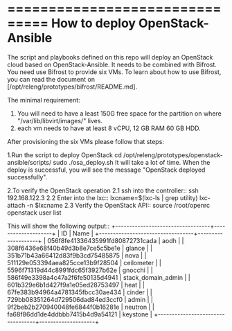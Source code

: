 ===============================
How to deploy OpenStack-Ansible
===============================
The script and playbooks defined on this repo will deploy an OpenStack cloud based on OpenStack-Ansible.
It needs to be combined with Bifrost. You need use Bifrost to provide six VMs. To learn about how to use Bifrost, you can read the document on [/opt/releng/prototypes/bifrost/README.md].

The minimal requirement:
1. You will need to have a least 150G free space for the partition on where "/var/lib/libvirt/images/" lives.
2. each vm needs to have at least 8 vCPU, 12 GB RAM 60 GB HDD.

After provisioning the six VMs please follow that steps:

1.Run the script to deploy OpenStack
  cd /opt/releng/prototypes/openstack-ansible/scripts/
  sudo ./osa_deploy.sh
It will take a lot of time. When the deploy is successful, you will see the message "OpenStack deployed successfully".

2.To verify the OpenStack operation
  2.1 ssh into the controller::
      ssh 192.168.122.3
  2.2 Enter into the lxc::
      lxcname=$(lxc-ls | grep utility)
      lxc-attach -n $lxcname
  2.3 Verify the OpenStack API::
      source /root/openrc
      openstack user list

This will show the following output::
+----------------------------------+--------------------+
| ID                               | Name               |
+----------------------------------+--------------------+
| 056f8fe41336435991fd80872731cada | aodh               |
| 308f6436e68f40b49d3b8e7ce5c5be1e | glance             |
| 351b71b43a66412d83f9b3cd75485875 | nova               |
| 511129e053394aea825cce13b9f28504 | ceilometer         |
| 5596f71319d44c8991fdc65f3927b62e | gnocchi            |
| 586f49e3398a4c47a2f6fe50135d4941 | stack_domain_admin |
| 601b329e6b1d427f9a1e05ed28753497 | heat               |
| 67fe383b94964a4781345fbcc30ae434 | cinder             |
| 729bb08351264d729506dad84ed3ccf0 | admin              |
| 9f2beb2b270940048fe6844f0b16281e | neutron            |
| fa68f86dd1de4ddbbb7415b4d9a54121 | keystone           |
+----------------------------------+--------------------+
